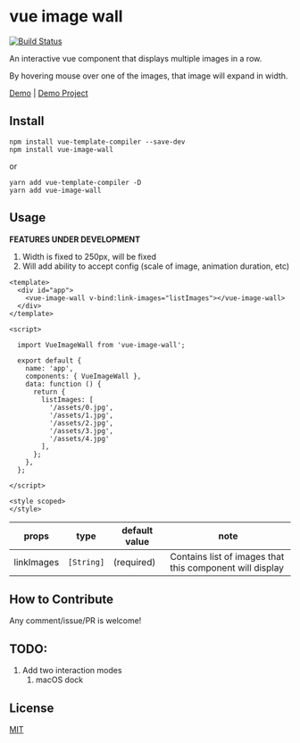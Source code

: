 # vue image wall

[![Build Status](https://travis-ci.com/asvrada/vue-image-wall.svg?branch=master)](https://travis-ci.com/asvrada/vue-image-wall)

An interactive vue component that displays multiple images in a row.

By hovering mouse over one of the images, that image will expand in width.

[Demo](https://asvrada.github.io/rwby-imagewall-demo/) | [Demo Project](https://github.com/asvrada/rwby-imagewall-demo)

## Install

```
npm install vue-template-compiler --save-dev
npm install vue-image-wall
```

or

```
yarn add vue-template-compiler -D
yarn add vue-image-wall
```

## Usage
__FEATURES UNDER DEVELOPMENT__

1. Width is fixed to 250px, will be fixed
2. Will add ability to accept config (scale of image, animation duration, etc)

```
<template>
  <div id="app">
    <vue-image-wall v-bind:link-images="listImages"></vue-image-wall>
  </div>
</template>

<script>

  import VueImageWall from 'vue-image-wall';

  export default {
    name: 'app',
    components: { VueImageWall },
    data: function () {
      return {
        listImages: [
          '/assets/0.jpg',
          '/assets/1.jpg',
          '/assets/2.jpg',
          '/assets/3.jpg',
          '/assets/4.jpg'
        ],
      };
    },
  };

</script>

<style scoped>
</style>
```

| props | type | default value | note |
|-----|------|-------|------|
| linkImages | `[String]` | (required) | Contains list of images that this component will display |

## How to Contribute

Any comment/issue/PR is welcome!

## TODO:
1. Add two interaction modes 
    1. macOS dock

## License

[MIT](https://opensource.org/licenses/MIT)
